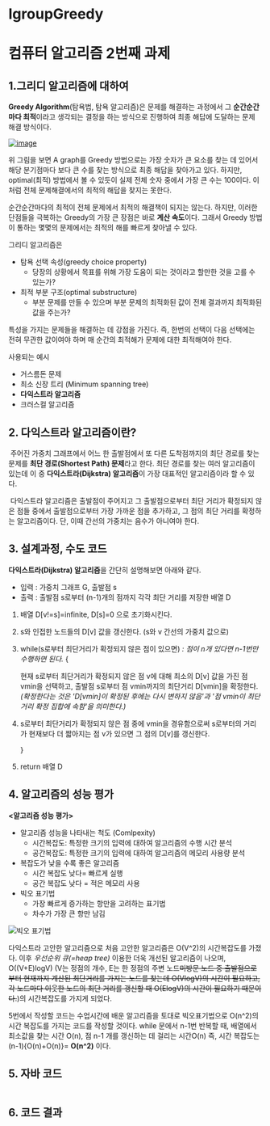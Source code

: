 # IgroupGreedy
# 컴퓨터 알고리즘 2번째 과제

## 1.그리디 알고리즘에 대하여

**Greedy Algorithm**(탐욕법, 탐욕 알고리즘)은 문제를 해결하는 과정에서 그 **순간순간마다 최적**이라고 생각되는 결정을 하는 방식으로 진행하여 최종 해답에 도달하는 문제 해결 방식이다.

[![image](https://besjournals.onlinelibrary.wiley.com/cms/asset/04f4c29c-c548-46d3-8e43-2d6d3ef38db9/jane12963-toc-0001-m.png)](https://besjournals.onlinelibrary.wiley.com/cms/asset/eec59c85-4c34-47b0-b1b4-345eadbc8606/jane12963-toc-0001-m.jpg)

위 그림을 보면 A graph를 Greedy 방법으로는 가장 숫자가 큰 요소를 찾는 데 있어서 해당 분기점마다 보다 큰 수를 찾는 방식으로 최종 해답을 찾아가고 있다. 하지만, optimal(최적) 방법에서 볼 수 있듯이 실제 전체 숫자 중에서  가장 큰 수는 100이다. 이처럼 전체 문제해결에서의 최적의 해답을 찾지는 못한다.

순간순간마다의 최적이 전체 문제에서 최적의 해결책이 되지는 않는다. 하지만, 이러한 단점들을 극복하는 Greedy의 가장 큰 장점은 바로 **계산 속도**이다. 그래서 Greedy 방법이 통하는 몇몇의 문제에서는 최적의 해를 빠르게 찾아낼 수 있다.

그리디 알고리즘은

- 탐욕 선택 속성(greedy choice property)
  - 당장의 상황에서 목표를 위해 가장 도움이 되는 것이라고 할만한 것을 고를 수 있는가?
- 최적 부분 구조(optimal substructure)
  - 부분 문제를 만들 수 있으며 부분 문제의 최적화된 값이 전체 결과까지 최적화된 값을 주는가?

특성을 가지는 문제들을 해결하는 데 강점을 가진다. 즉, 한번의 선택이 다음 선택에는 전혀 무관한 값이여야 하며 매 순간의 최적해가 문제에 대한 최적해여야 한다.

사용되는 예시

- 거스름돈 문제
- 최소 신장 트리 (Minimum spanning tree)
- **다익스트라 알고리즘**
- 크러스컬 알고리즘


## 2. 다익스트라 알고리즘이란?

​	주어진 가중치 그래프에서 어느 한 출발점에서 또 다른 도착점까지의 최단 경로를 찾는 문제를 **최단 경로(Shortest Path) 문제**라고 한다. 최단 경로를 찾는 여러 알고리즘이 있는데 이 중 **다익스트라(Dijkstra) 알고리즘**이 가장 대표적인 알고리즘이라 할 수 있다.

​	다익스트라 알고리즘은 출발점이 주어지고 그 출발점으로부터 최단 거리가 확정되지 않은 점들 중에서 출발점으로부터 가장 가까운 점을 추가하고, 그 점의 최단 거리를 확정하는 알고리즘이다. 단, 이때 간선의 가중치는 음수가 아니여야 한다.


## 3. 설계과정, 수도 코드

**다익스트라(Dijkstra) 알고리즘**을 간단히 설명해보면 아래와 같다.

- 입력 : 가중치 그래프 G, 출발점 s
- 출력 : 출발점 s로부터 (n-1)개의 점까지 각각 최단 거리를 저장한 배열 D

 1. 배열 D[v!=s]=infinite, D[s]=0 으로 초기화시킨다. 

 2. s와 인접한 노드들의 D[v] 값을 갱신한다. (s와 v 간선의 가중치 값으로)

 3. while(s로부터 최단거리가 확정되지 않은 점이 있으면) *: 점이 n개 있다면 n-1번만 수행하면 된다.* {

    현재 s로부터 최단거리가 확정되지 않은 점 v에 대해 최소의 D[v] 값을 가진 점 vmin을 선택하고, 출발점 s로부터 점 vmin까지의 최단거리 D[vmin]을 확정한다.  *(확정한다는 것은 'D[vmin]이 확정된 후에는 다시 변하지 않음'과 '점 vmin이 최단거리 확정 집합에 속함'을 의미한다.)*

 4. s로부터 최단거리가 확정되지 않은 점 중에 vmin을 경유함으로써 s로부터의 거리가 현재보다 더 짧아지는 점 v가 있으면 그 점의 D[v]를 갱신한다.
  
    }
   
 5. return 배열 D




## 4. 알고리즘의 성능 평가

__<알고리즘 성능 평가>__

+ 알고리즘 성능을 나타내는 척도 (Comlpexity)	
   + 시간복잡도: 특정한 크기의 입력에 대하여 알고리즘의 수행 시간 분석
   + 공간복잡도: 특정한 크기의 입력에 대하여 알고리즘의 메모리 사용량 분석
+ 복잡도가 낮을 수록 좋은 알고리즘
  + 시간 복잡도 낮다= 빠르게 실행
  + 공간 복잡도 낮다 = 적은 메모리 사용
+ 빅오 표기법
  + 가장 빠르게 증가하는 항만을 고려하는 표기법
  + 차수가 가장 큰 항만 남김

![빅오 표기법](https://user-images.githubusercontent.com/80510945/113696976-9ed41400-970d-11eb-8f31-b80ea392ef30.png)

다익스트라 고안한 알고리즘으로 처음 고안한 알고리즘은 O(V^2)의 시간복잡도를 가졌다. 이후 *우선순위 큐(=heap tree)* 이용한 더욱 개선된 알고리즘이 나오며, O((V+E)logV) (V는 정점의 개수, E는 한 정점의 주변 노드~~미방문 노드 중 출발점으로부터 현재까지 계산된 최단거리를 가지는 노드를 찾는데 O(VlogV)의 시간이 필요하고, 각 노드마다 이웃한 노드의 최단 거리를 갱신할 때 O(ElogV)의 시간이 필요하기 때문이다.~~)의 시간복잡도를 가지게 되었다. 

5번에서 작성할 코드는 수업시간에 배운 알고리즘을 토대로 빅오표기법으로 O(n^2)의 시간 복잡도를 가지는 코드를 작성할 것이다. while 문에서 n-1번 반복할 때, 배열에서 최소값을 찾는 시간 O(n), 점 n-1 개를 갱신하는 데 걸리는 시간O(n) 즉, 시간 복잡도는 (n-1){O(n)+O(n)}= **O(n^2)** 이다.


## 5. 자바 코드
``` java


```

## 6. 코드 결과
